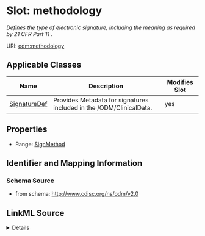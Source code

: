 # Slot: methodology


_Defines the type of electronic signature, including the meaning as required by 21 CFR Part 11 ._



URI: [odm:methodology](http://www.cdisc.org/ns/odm/v2.0/methodology)



<!-- no inheritance hierarchy -->




## Applicable Classes

| Name | Description | Modifies Slot |
| --- | --- | --- |
[SignatureDef](SignatureDef.md) | Provides Metadata for signatures included in the /ODM/ClinicalData. |  yes  |







## Properties

* Range: [SignMethod](SignMethod.md)





## Identifier and Mapping Information







### Schema Source


* from schema: http://www.cdisc.org/ns/odm/v2.0




## LinkML Source

<details>
```yaml
name: methodology
description: Defines the type of electronic signature, including the meaning as required
  by 21 CFR Part 11 .
from_schema: http://www.cdisc.org/ns/odm/v2.0
rank: 1000
alias: methodology
domain_of:
- SignatureDef
range: SignMethod

```
</details>